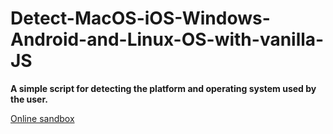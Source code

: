 # Detect-MacOS-iOS-Windows-Android-and-Linux-OS-with-vanilla-JS

**A simple script for detecting the platform and operating system used by the user.**

[Online sandbox](https://stackblitz.com/edit/js-a85erm)
